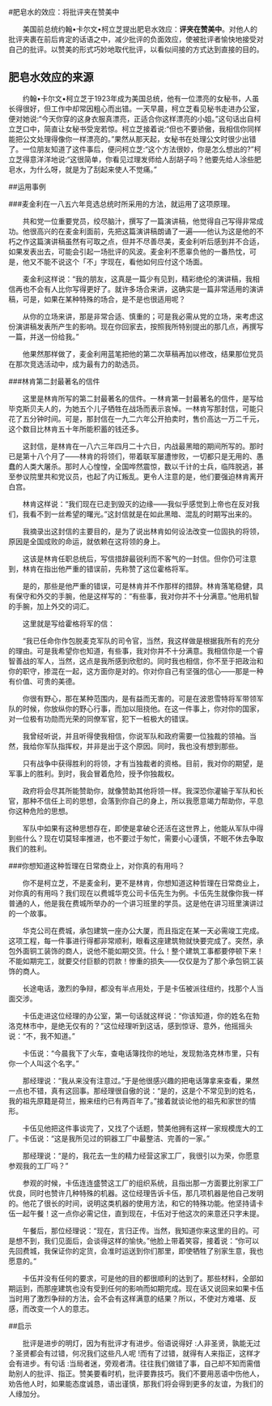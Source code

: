#肥皂水的效应：将批评夹在赞美中

　　美国前总统约翰•卡尔文•柯立芝提出肥皂水效应：**评夹在赞美中**。对他人的批评夹裹在前后肯定的话语之中，减少批评的负面效应，使被批评者愉快地接受对自己的批评。以赞美的形式巧妙地取代批评，以看似间接的方式达到直接的目的。

## 肥皂水效应的来源

　　约翰•卡尔文•柯立芝于1923年成为美国总统，他有一位漂亮的女秘书，人虽长得很好，但工作中却常因粗心而出错。一天早晨，柯立芝看见秘书走进办公室，便对她说:“今天你穿的这身衣服真漂亮，正适合你这样漂亮的小姐。”这句话出自柯立芝口中，简直让女秘书受宠若惊。柯立芝接着说:“但也不要骄傲，我相信你同样能把公文处理得像你一样漂亮的。”果然从那天起，女秘书在处理公文时很少出错了。一位朋友知道了这件事后，便问柯立芝:“这个方法很妙，你是怎么想出的?”柯立芝得意洋洋地说:“这很简单，你看见过理发师给人刮胡子吗？他要先给人涂些肥皂水，为什么呀，就是为了刮起来使人不觉痛。”


##运用事例

###麦金利在一八五六年竞选总统时所采用的方法，就运用了这项原理。

　　共和党一位重要党员，绞尽脑汁，撰写了一篇演讲稿，他觉得自己写得非常成功。他很高兴的在麦金利面前，先把这篇演讲稿朗诵了一遍——他认为这是他的不朽之作这篇演讲稿虽然有可取之点，但并不尽善尽美，麦金利听后感到并不合适，如果发表出去，可能会引起一场批评的风波。麦金利不愿辜负他的一番热忱，可是，他又不能不说这个「不」字现在，看他如何应付这个场面。

　　麦金利这样说：“我的朋友，这真是一篇少有见到，精彩绝伦的演讲稿，我相信再也不会有人比你写得更好了。就许多场合来讲，这确实是一篇非常适用的演讲稿，可是，如果在某种特殊的场合，是不是也很适用呢？

　　从你的立场来讲，那是非常合适、慎重的；可是我必需从党的立场，来考虑这份演讲稿发表所产生的影响。现在你回家去，按照我所特别提出的那几点，再撰写一篇，并送一份给我。”

　　他果然那样做了，麦金利用蓝笔把他的第二次草稿再加以修改，结果那位党员在那次竞选活动中，成为最有力的助选员。

###林肯第二封最著名的信件

　　这里是林肯所写的第二封最著名的信件。一林肯第一封最著名的信件，是写给毕克斯贝夫人的，为她五个儿子牺牲在战场而表示哀悼。一林肯写那封信，可能只花了五分钟时间。可是，那封信在一九二六年公开拍卖时，售价高达一万二千元，这个数目比林肯五十年所能积蓄的钱还多。

　　这封信，是林肯在一八六三年四月二十六日，内战最黑暗的期间所写的。那时已是第十八个月了——林肯的将领们，带着联军屡遭惨败，一切都只是无用的、愚蠢的人类大屠杀。那时人心惶惶，全国哗然震惊，数以千计的士兵，临阵脱逃，甚至参议院里共和党议员，也起了内讧叛乱。更令人注意的是，他们要强迫林肯离开白宫。

　　林肯这样说：“我们现在已走到毁灭的边缘——我似乎感觉到上帝也在反对我们，我看不到一丝希望的曙光。”这封信就是在如此黑暗、混乱的时期写出来的。

　　我摘录出这封信的主要目的，是为了说出林肯如何设法改变一位固执的将领，原因是全国成败的命运，就依赖在这将领的身上。

　　这该是林肯任职总统后，写信措辞最锐利而不客气的一封信。但你仍可注意到，林肯在指出他严重的错误前，先称赞了这位霍格将军。

　　是的，那些是他严重的错误，可是林肯并不作那样的措辞。林肯落笔稳健，具有保守和外交的手腕，他是这样写的：“有些事，我对你并不十分满意。”他用机智的手腕，加上外交的词汇。

　　这里就是写给霍格将军的信：

　　“我已任命你作包脱麦克军队的司令官，当然，我这样做是根据我所有的充分的理由。可是我希望你也知道，有些事，我对你并不十分满意。我相信你是一个睿智善战的军人，当然，这点是我所感到欣慰的。同时我也相信，你不至于把政治和你的职守，掺混在一起，这方面你是对的。你对你自己有坚强的信心——那是一种有价值、可贵的美德。

　　你很有野心，那在某种范围内，是有益而无害的。可是在波恩雪特将军带领军队的时候，你放纵你的野心行事，而加以阻挠他。在这一件事上，你对你的国家，对一位极有功勋而光荣的同僚军官，犯下一桩极大的错误。

　　我曾经听说，并且听得使我相信，你说军队和政府需要一位独裁的领袖。当然，我给你军队指挥权，并非是出于这个原因。同时，我也没有想到那些。

　　只有战争中获得胜利的将领，才有当独裁者的资格。目前，我对你的期望，是军事上的胜利。到时，我会冒着危险，授予你独裁权。

　　政府将会尽其所能赞助你，就像赞助其他将领一样。我深恐你灌输于军队和长官，那种不信任上司的思想，会落到你自己的身上，所以我愿意竭力帮助你，平息你这种危险的思想。

　　军队中如果有这种思想存在，即使是拿破仑还活在这世界上，他能从军队中得到些什么？现在切莫轻率推进，也不要过于匆忙，需要小心谨慎，不眠不休去争取我们的胜利。

###你想知道这种哲理在日常商业上，对你真的有用吗？

　　你不是柯立芝，不是麦金利，更不是林肯，你想知道这种哲理在日常商业上，对你真的有用吗？我们现在以费城华克公司卡伍先生为例。卡伍先生就像你我一样普通的人，他是我在费城所举办的一个讲习班里的学员。这是他在讲习班里演讲过的一个故事。

　　华克公司在费城，承包建筑一座办公大厦，而且指定在某一天必需竣工完成。这项工程，每一件事进行得都非常顺利，眼看这座建筑物就快要完成了。突然，承包外面铜工装饰的商人，说他不能如期交货。什么！整个建筑工事都要停顿下来！不能如期完工，就要交付巨额的罚款！惨重的损失——仅仅是为了那个承包铜工装饰的商人。

　　长途电话，激烈的争辩，都没有半点用处，于是卡伍被派往纽约，找那个人当面交涉。

　　卡伍走进这位经理的办公室，第一句话就这样说：“你该知道，你的姓名在勃洛克林市中，是绝无仅有的？”这位经理听到这话，感到惊讶、意外，他摇摇头说：“不，我不知道。”

　　卡伍说：“今晨我下了火车，查电话簿找你的地址，发现勃洛克林市里，只有你一个人叫这个名字。”

　　那经理说：“我从来没有注意过。”于是他很感兴趣的把电话簿拿来查看，果然一点也不错，真有这回事。那经理很自傲的说：“是的，这是个不常见到的姓名，我的祖先原籍是荷兰，搬来纽约已有两百年了。”接着就谈论他的祖先和家世的情形。

　　卡伍见他把这件事谈完了，又找了个话题，赞美他拥有这样一家规模庞大的工厂。卡伍说：“这是我所见过的铜器工厂中最整洁、完善的一家。”

　　那经理说：“是的，我花去一生的精力经营这家工厂，我很引以为荣，你愿意参观我的工厂吗？”

　　参观的时候，卡伍连连盛赞这工厂的组织系统，且指出那一方面要比别家工厂优良，同时也赞许几种特殊的机器。这位经理告诉卡伍，那几项机器是他自己发明的。他花了很长的时间，说明这类机器的使用方法，和它的特殊功能。他坚持请卡伍一起午餐！这一点你必需记住，直到现在，卡伍对于他这次的来意还只字未提。

　　午餐后，那位经理说：“现在，言归正传。当然，我知道你来这里的目的。可是想不到，我们见面后，会谈得这样的愉快。”他脸上带着笑容，接着说：“你可以先回费城，我保证你的定货，会准时运送到你们那里，即使牺牲了别家生意，我也愿意的。”

　　卡伍并没有任何的要求，可是他的目的都很顺利的达到了。那些材料，全部如期运到，而那座建筑也没有受到任何的影响而如期完成。现在话又说回来如果卡伍当时用了激烈争辩的方法，会不会有这样满意的结果？所以，不使对方难堪、反感，而改变一个人的意志。

##启示

　　批评是进步的明灯，因为有批评才有进步。俗语说得好 :人非圣贤，孰能无过 ？圣贤都会有过错，何况我们这些凡人呢 !而有了过错，就得有人来指正，这样才会有进步。有句话 :当局者迷，旁观者清。往往我们做错了事，自己却不知而需借助别人的批评、指正。赞美要看时机，批评要靠技巧。我们不要用恶语中伤他人，劝告他人时，如果能态度诚恳，语出谨慎，那我们将会得到更多的友谊，为我们的人缘加分。



